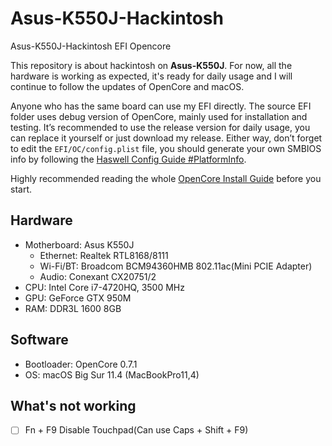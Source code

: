 # Asus-K550J-Hackintosh
 Asus-K550J-Hackintosh EFI Opencore

This repository is about hackintosh on **Asus-K550J**. For now, all the hardware is working as expected, it's ready for daily usage and I will continue to follow the updates of OpenCore and macOS.

Anyone who has the same board can use my EFI directly. The source EFI folder uses debug version of OpenCore, mainly used for installation and testing. It’s recommended to use the release version for daily usage, you can replace it yourself or just download my release. Either way, don’t forget to edit the `EFI/OC/config.plist` file, you should generate your own SMBIOS info by following the [Haswell Config Guide #PlatformInfo](https://dortania.github.io/OpenCore-Install-Guide/config.plist/haswell.html#platforminfo). 

Highly recommended reading the whole [OpenCore Install Guide](https://dortania.github.io/OpenCore-Install-Guide/) before you start.

## Hardware

* Motherboard: Asus K550J
    * Ethernet: Realtek RTL8168/8111
    * Wi-Fi/BT: Broadcom BCM94360HMB 802.11ac(Mini PCIE Adapter)
    * Audio: Conexant CX20751/2
* CPU: Intel Core i7-4720HQ, 3500 MHz
* GPU: GeForce GTX 950M
* RAM: DDR3L 1600 8GB

## Software

* Bootloader: OpenCore 0.7.1
* OS: macOS Big Sur 11.4 (MacBookPro11,4)

## What's not working

- [ ] Fn + F9 Disable Touchpad(Can use Caps + Shift + F9)
